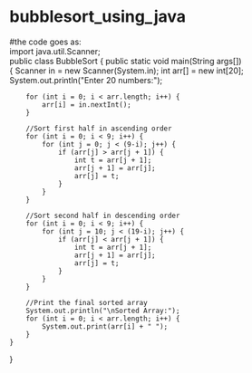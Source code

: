 # bubblesort_using_java
#the code goes as:
<br>
import java.util.Scanner;
<br>
public class BubbleSort
{
    public static void main(String args[]) 
    <br>
    {
        Scanner in = new Scanner(System.in);
        int arr[] = new int[20];
        System.out.println("Enter 20 numbers:");

        for (int i = 0; i < arr.length; i++) {
            arr[i] = in.nextInt();
        }

        //Sort first half in ascending order
        for (int i = 0; i < 9; i++) {
            for (int j = 0; j < (9-i); j++) {
                if (arr[j] > arr[j + 1]) {
                    int t = arr[j + 1];
                    arr[j + 1] = arr[j];
                    arr[j] = t;
                }
            }  
        }

        //Sort second half in descending order
        for (int i = 0; i < 9; i++) {
            for (int j = 10; j < (19-i); j++) {
                if (arr[j] < arr[j + 1]) {
                    int t = arr[j + 1];
                    arr[j + 1] = arr[j];
                    arr[j] = t;
                }
            }  
        }

        //Print the final sorted array
        System.out.println("\nSorted Array:");
        for (int i = 0; i < arr.length; i++) {
            System.out.print(arr[i] + " ");
        }
    }
}
